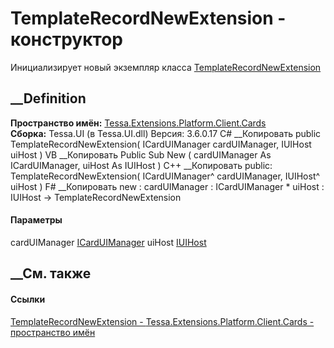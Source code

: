 # TemplateRecordNewExtension - конструктор
Инициализирует новый экземпляр класса
[TemplateRecordNewExtension](T_Tessa_Extensions_Platform_Client_Cards_TemplateRecordNewExtension.htm)
##  __Definition
 **Пространство имён:**
[Tessa.Extensions.Platform.Client.Cards](N_Tessa_Extensions_Platform_Client_Cards.htm)  
 **Сборка:** Tessa.UI (в Tessa.UI.dll) Версия: 3.6.0.17
C# __Копировать
     public TemplateRecordNewExtension(
    	ICardUIManager cardUIManager,
    	IUIHost uiHost
    )
VB __Копировать
     Public Sub New ( 
    	cardUIManager As ICardUIManager,
    	uiHost As IUIHost
    )
C++ __Копировать
     public:
    TemplateRecordNewExtension(
    	ICardUIManager^ cardUIManager, 
    	IUIHost^ uiHost
    )
F# __Копировать
     new : 
            cardUIManager : ICardUIManager * 
            uiHost : IUIHost -> TemplateRecordNewExtension
#### Параметры
cardUIManager [ICardUIManager](T_Tessa_UI_Cards_ICardUIManager.htm)
uiHost [IUIHost](T_Tessa_UI_IUIHost.htm)
## __См. также
#### Ссылки
[TemplateRecordNewExtension -
](T_Tessa_Extensions_Platform_Client_Cards_TemplateRecordNewExtension.htm)
[Tessa.Extensions.Platform.Client.Cards - пространство
имён](N_Tessa_Extensions_Platform_Client_Cards.htm)
